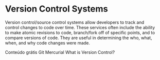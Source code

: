 # Version Control Systems

Version control/source control systems allow developers to track and control changes to code over time. These services often include the ability to make atomic revisions to code, branch/fork off of specific points, and to compare versions of code. They are useful in determining the who, what, when, and why code changes were made.


<ResourceGroupTitle>Conteúdo grátis</ResourceGroupTitle>
<BadgeLink colorScheme='blue' badgeText='Site oficial' href='https://git-scm.com/'>Git</BadgeLink>
<BadgeLink colorScheme='blue' badgeText='Site oficial' href='https://www.mercurial-scm.org/'>Mercurial</BadgeLink>
<BadgeLink colorScheme='yellow' badgeText='Leia' href='https://www.atlassian.com/git/tutorials/what-is-version-control'>What is Version Control?</BadgeLink>
